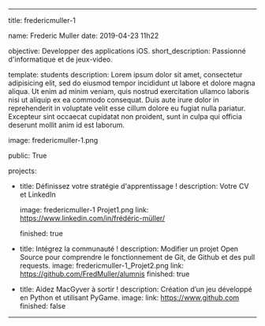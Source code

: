 ---


title: fredericmuller-1


name: Frederic Muller
date: 2019-04-23 11h22


objective: Developper des applications iOS.
short_description: Passionné d'informatique et de jeux-video.


template: students
description:
Lorem ipsum dolor sit amet, consectetur adipisicing elit, sed do eiusmod
tempor incididunt ut labore et dolore magna aliqua. Ut enim ad minim veniam,
quis nostrud exercitation ullamco laboris nisi ut aliquip ex ea commodo
consequat. Duis aute irure dolor in reprehenderit in voluptate velit esse
cillum dolore eu fugiat nulla pariatur. Excepteur sint occaecat cupidatat non
proident, sunt in culpa qui officia deserunt mollit anim id est laborum.


image: fredericmuller-1.png


public: True


projects:
  - title: Définissez votre stratégie d'apprentissage !
    description: Votre CV et LinkedIn
    
    image: fredericmuller-1 Projet1.png
    link: https://www.linkedin.com/in/frédéric-müller/

    finished: true
  - title: Intégrez la communauté !
    description: Modifier un projet Open Source pour comprendre le fonctionnement de Git, de Github et des pull requests. 
    image: fredericmuller-1_Projet2.png
    link: https://github.com/FredMuller/alumnis
    finished: true
  - title: Aidez MacGyver à sortir !
    description: Création d’un jeu développé en Python et utilisant PyGame.
    image:
    link: https://www.github.com
    finished: false
---